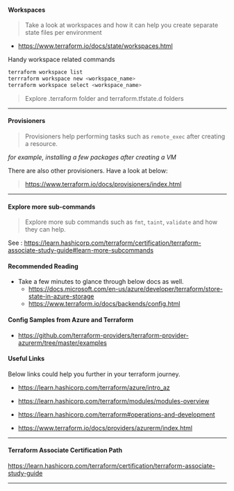 
#### Workspaces

> Take a look at workspaces and how it can help you create separate state files per environment

* https://www.terraform.io/docs/state/workspaces.html

Handy workspace related commands

```bash
terraform workspace list
terrraform workspace new <workspace_name>
terraform workspace select <workspace_name>
```

> Explore .terraform folder and terraform.tfstate.d folders

---

#### Provisioners

> Provisioners help performing tasks such as `remote_exec` after creating a resource.

_for example, installing a few packages after creating a VM_

There are also other provisioners. Have a look at below:

> https://www.terraform.io/docs/provisioners/index.html

---

#### Explore more sub-commands

> Explore more sub commands such as `fmt`, `taint`, `validate` and how they can help.

See : https://learn.hashicorp.com/terraform/certification/terraform-associate-study-guide#learn-more-subcommands

#### Recommended Reading

* Take a few minutes to glance through below docs as well.
    * https://docs.microsoft.com/en-us/azure/developer/terraform/store-state-in-azure-storage
    * https://www.terraform.io/docs/backends/config.html

#### Config Samples from Azure and Terraform

* https://github.com/terraform-providers/terraform-provider-azurerm/tree/master/examples

#### Useful Links 

Below links could help you further in your terraform journey.

* https://learn.hashicorp.com/terraform/azure/intro_az
* https://learn.hashicorp.com/terraform/modules/modules-overview
* https://learn.hashicorp.com/terraform#operations-and-development

* https://www.terraform.io/docs/providers/azurerm/index.html

---

#### Terraform Associate Certification Path

https://learn.hashicorp.com/terraform/certification/terraform-associate-study-guide

---

